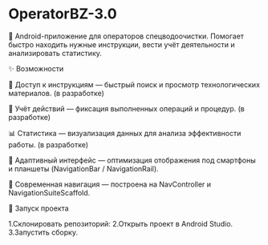 # OperatorBZ-3.0

📱 Android-приложение для операторов спецводоочистки.
Помогает быстро находить нужные инструкции, вести учёт деятельности и анализировать статистику.


✨ Возможности

📖 Доступ к инструкциям — быстрый поиск и просмотр технологических материалов. (в разработке)

📝 Учёт действий — фиксация выполненных операций и процедур. (в разработке)

📊 Статистика — визуализация данных для анализа эффективности работы. (в разработке)

🧩 Адаптивный интерфейс — оптимизация отображения под смартфоны и планшеты (NavigationBar / NavigationRail).

🔀 Современная навигация — построена на NavController и NavigationSuiteScaffold.

🚀 Запуск проекта

1.Склонировать репозиторий:
2.Открыть проект в Android Studio.
3.Запустить сборку.

